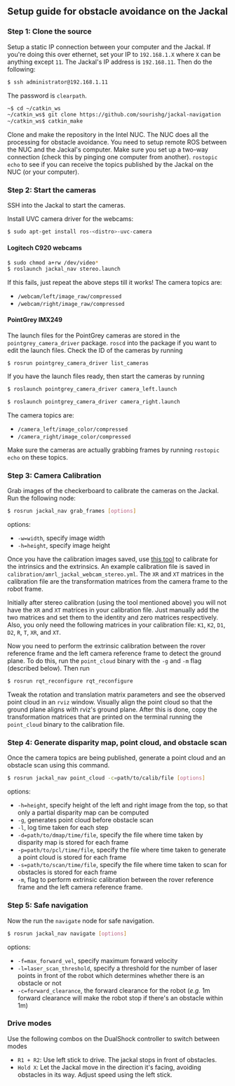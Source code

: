 ## Setup guide for obstacle avoidance on the Jackal

### Step 1: Clone the source

Setup a static IP connection between your computer and the Jackal. If you're doing this over ethernet, set your IP to `192.168.1.X` where `X` can be anything except `11`. The Jackal's IP address is `192.168.11`. Then do the following:

```bash
$ ssh administrator@192.168.1.11
```

The password is `clearpath`.

```bash
~$ cd ~/catkin_ws
~/catkin_ws$ git clone https://github.com/sourishg/jackal-navigation
~/catkin_ws$ catkin_make
```

Clone and make the repository in the Intel NUC. The NUC does all the processing for obstacle avoidance. You need to setup remote ROS between the NUC and the Jackal's computer. Make sure you set up a two-way connection (check this by pinging one computer from another). `rostopic echo` to see if you can receive the topics published by the Jackal on the NUC (or your computer).

### Step 2: Start the cameras

SSH into the Jackal to start the cameras.

Install UVC camera driver for the webcams:

```bash
$ sudo apt-get install ros-<distro>-uvc-camera
```

#### Logitech C920 webcams

```bash
$ sudo chmod a+rw /dev/video*
$ roslaunch jackal_nav stereo.launch
```

If this fails, just repeat the above steps till it works! The camera topics are:

- `/webcam/left/image_raw/compressed`
- `/webcam/right/image_raw/compressed`

#### PointGrey IMX249

The launch files for the PointGrey cameras are stored in the `pointgrey_camera_driver` package. `roscd` into the package if you want to edit the launch files. Check the ID of the cameras by running

```bash
$ rosrun pointgrey_camera_driver list_cameras
```

If you have the launch files ready, then start the cameras by running

```bash
$ roslaunch pointgrey_camera_driver camera_left.launch
```

```bash
$ roslaunch pointgrey_camera_driver camera_right.launch
```

The camera topics are:

- `/camera_left/image_color/compressed`
- `/camera_right/image_color/compressed`

Make sure the cameras are actually grabbing frames by running `rostopic echo` on these topics.

### Step 3: Camera Calibration

Grab images of the checkerboard to calibrate the cameras on the Jackal. Run the following node:

```bash
$ rosrun jackal_nav grab_frames [options]
```

options:

- `-w=width`, specify image width
- `-h=height`, specify image height

Once you have the calibration images saved, use [this tool](https://github.com/sourishg/stereo-calibration) to calibrate for the intrinsics and the extrinsics. An example calibration file is saved in `calibration/amrl_jackal_webcam_stereo.yml`. The `XR` and `XT` matrices in the calibration file are the transformation matrices from the camera frame to the robot frame. 

Initially after stereo calibration (using the tool mentioned above) you will not have the `XR` and `XT` matrices in your calibration file. Just manually add the two matrices and set them to the identity and zero matrices respectively. Also, you only need the following matrices in your calibration file: `K1`, `K2`, `D1`, `D2`, `R`, `T`, `XR`, and `XT`.

Now you need to perform the extrinsic calibration between the rover reference frame and the left camera reference frame to detect the ground plane. To do this, run the `point_cloud` binary with the `-g` and `-m` flag (described below). Then run

```bash
$ rosrun rqt_reconfigure rqt_reconfigure
```

Tweak the rotation and translation matrix parameters and see the observed point cloud in an `rviz` window. Visually align the point cloud so that the ground plane aligns with rviz's ground plane. After this is done, copy the transformation matrices that are printed on the terminal running the `point_cloud` binary to the calibration file.

### Step 4: Generate disparity map, point cloud, and obstacle scan

Once the camera topics are being published, generate a point cloud and an obstacle scan using this command.

```bash
$ rosrun jackal_nav point_cloud -c=path/to/calib/file [options]
```

options:
- `-h=height`, specify height of the left and right image from the top, so that only a partial disparity map can be computed
- `-g`, generates point cloud before obstacle scan
- `-l`, log time taken for each step
- `-d=path/to/dmap/time/file`, specify the file where time taken by disparity map is stored for each frame
- `-p=path/to/pcl/time/file`, specify the file where time taken to generate a point cloud is stored for each frame
- `-s=path/to/scan/time/file`, specify the file where time taken to scan for obstacles is stored for each frame
- `-m`, flag to perform extrinsic calibration between the rover reference frame and the left camera reference frame.

### Step 5: Safe navigation

Now the run the `navigate` node for safe navigation.

```bash
$ rosrun jackal_nav navigate [options]
```

options:
- `-f=max_forward_vel`, specify maximum forward velocity
- `-l=laser_scan_threshold`, specify a threshold for the number of laser points in front of the robot which determines whether there is an obstacle or not
- `-c=forward_clearance`, the forward clearance for the robot (*e.g.* 1m forward clearance will make the robot stop if there's an obstacle within 1m)

### Drive modes

Use the following combos on the DualShock controller to switch between modes

- `R1 + R2`: Use left stick to drive. The jackal stops in front of obstacles.
- `Hold X`: Let the Jackal move in the direction it's facing, avoiding obstacles in its way. Adjust speed using the left stick.

